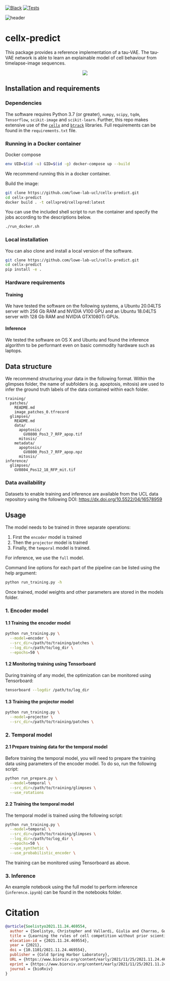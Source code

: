 [![Black](https://img.shields.io/badge/code%20style-black-000000.svg)](https://github.com/psf/black)
[![Tests](https://github.com/lowe-lab-ucl/cellx-predict/actions/workflows/cellxpred.yml/badge.svg)](lowe-lab-ucl/cellx-predict/actions)

![header](assets/header.png)

# cellx-predict

This package provides a reference implementation of a tau-VAE. The tau-VAE network is able to learn an explainable model of cell behaviour from timelapse-image sequences.

<p align="center">
  <img src="assets/problem.png" />
</p>

## Installation and requirements

### Dependencies

The software requires Python 3.7 (or greater), `numpy`, `scipy`, `tqdm`, `Tensorflow`, `scikit-image` and `scikit-learn`. Further, this repo makes extensive use of the [`cellx`](https://github.com/quantumjot/cellx) and [`btrack`](https://github.com/BayesianTracker) libraries. Full requirements can be found in the `requirements.txt` file.

### Running in a Docker container


Docker compose

```bash
env UID=$(id -u) GID=$(id -g) docker-compose up --build
```
We recommend running this in a docker container.

Build the image:

```sh
git clone https://github.com/lowe-lab-ucl/cellx-predict.git
cd cellx-predict
docker build . -t cellxpred/cellxpred:latest
```

You can use the included shell script to run the container and specify the jobs according to the descriptions below.

```sh
./run_docker.sh
```

### Local installation

You can also clone and install a local version of the software.

```sh
git clone https://github.com/lowe-lab-ucl/cellx-predict.git
cd cellx-predict
pip install -e .
```

### Hardware requirements

#### Training

We have tested the software on the following systems, a Ubuntu 20.04LTS server with 256 Gb RAM and NVIDIA V100 GPU and an Ubuntu 18.04LTS server with 128 Gb RAM and NVIDIA GTX1080Ti GPUs.

#### Inference

We tested the software on OS X and Ubuntu and found the inference algorithm to be performant even on basic commodity hardware such as laptops.

## Data structure

We recommend structuring your data in the following format. Within the glimpses folder, the name of subfolders (e.g. apoptosis, mitosis) are used to infer the ground truth labels of the data contained within each folder.

```
training/
  patches/
    README.md
    image_patches_0.tfrecord
  glimpses/
    README.md
    data/
      apoptosis/
        GV0800_Pos3_7_RFP_apop.tif
      mitosis/
    metadata/
      apoptosis/
        GV0800_Pos3_7_RFP_apop.npz
      mitosis/
inference/
  glimpses/
    GV0804_Pos12_18_RFP_mit.tif
```

### Data availability

Datasets to enable training and inference are available from the UCL data repository using the following DOI: https://dx.doi.org/10.5522/04/16578959

## Usage

The model needs to be trained in three separate operations:

1. First the `encoder` model is trained
2. Then the `projector` model is trained
3. Finally, the `temporal` model is trained.

For inference, we use the `full` model.

Command line options for each part of the pipeline can be listed using the help argument:

```sh
python run_training.py -h
```

Once trained, model weights and other parameters are stored in the models folder.

### 1. Encoder model

#### 1.1 Training the encoder model

```sh
python run_training.py \
  --model=encoder \
  --src_dir=/path/to/training/patches \
  --log_dir=/path/to/log_dir \
  --epochs=50 \
```

#### 1.2 Monitoring training using Tensorboard

During training of any model, the optimization can be monitored using Tensorboard:

```sh
tensorboard --logdir /path/to/log_dir
```

#### 1.3 Training the projector model

```sh
python run_training.py \
  --model=projector \
  --src_dir=/path/to/training/patches \
```

### 2. Temporal model

#### 2.1 Prepare training data for the temporal model

Before training the temporal model, you will need to prepare the training data using parameters of the encoder model. To do so, run the following script:

```sh
python run_prepare.py \
  --model=temporal \
  --src_dir=/path/to/training/glimpses \
  --use_rotations
```

#### 2.2 Training the temporal model

The temporal model is trained using the following script:

```sh
python run_training.py \
  --model=temporal \
  --src_dir=/path/to/training/glimpses \
  --log_dir=/path/to/log_dir \
  --epochs=50 \
  --use_synthetic \
  --use_probabilistic_encoder \
```

The training can be monitored using Tensorboard as above.

### 3. Inference

An example notebook using the full model to perform inference (`inference.ipynb`) can be found in the notebooks folder.

# Citation

```bibtex
@article{Soelistyo2021.11.24.469554,
  author = {Soelistyo, Christopher and Vallardi, Giulia and Charras, Guillaume and Lowe, Alan R},
  title = {Learning the rules of cell competition without prior scientific knowledge},
  elocation-id = {2021.11.24.469554},
  year = {2021},
  doi = {10.1101/2021.11.24.469554},
  publisher = {Cold Spring Harbor Laboratory},
  URL = {https://www.biorxiv.org/content/early/2021/11/25/2021.11.24.469554},
  eprint = {https://www.biorxiv.org/content/early/2021/11/25/2021.11.24.469554.full.pdf},
  journal = {bioRxiv}
}
```
